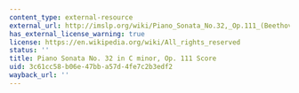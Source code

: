 ```yaml
---
content_type: external-resource
external_url: http://imslp.org/wiki/Piano_Sonata_No.32,_Op.111_(Beethoven,_Ludwig_van)
has_external_license_warning: true
license: https://en.wikipedia.org/wiki/All_rights_reserved
status: ''
title: Piano Sonata No. 32 in C minor, Op. 111 Score
uid: 3c61cc58-b06e-47bb-a57d-4fe7c2b3edf2
wayback_url: ''
---
```

